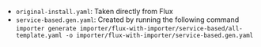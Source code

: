 - `original-install.yaml`: Taken directly from Flux
- `service-based.gen.yaml`: Created by running the following command `importer generate importer/flux-with-importer/service-based/all-template.yaml -o importer/flux-with-importer/service-based.gen.yaml`
